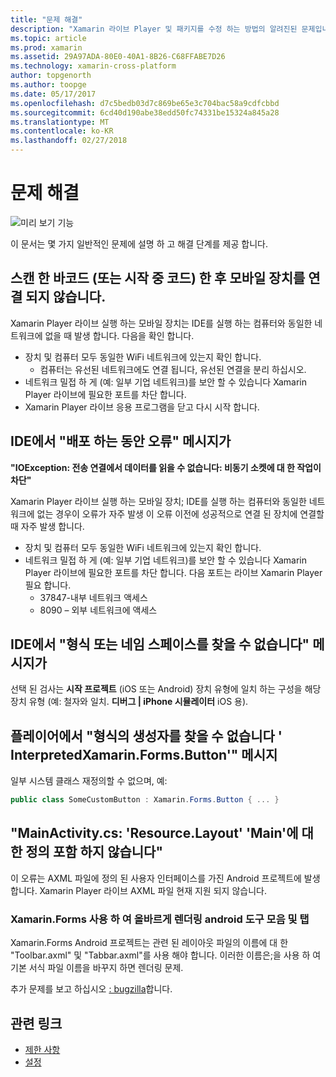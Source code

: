 ```yaml
---
title: "문제 해결"
description: "Xamarin 라이브 Player 및 패키지를 수정 하는 방법의 알려진된 문제입니다."
ms.topic: article
ms.prod: xamarin
ms.assetid: 29A97ADA-80E0-40A1-8B26-C68FFABE7D26
ms.technology: xamarin-cross-platform
author: topgenorth
ms.author: toopge
ms.date: 05/17/2017
ms.openlocfilehash: d7c5bedb03d7c869be65e3c704bac58a9cdfcbbd
ms.sourcegitcommit: 6cd40d190abe38edd50fc74331be15324a845a28
ms.translationtype: MT
ms.contentlocale: ko-KR
ms.lasthandoff: 02/27/2018
---
```

# <a name="troubleshooting"></a>문제 해결

![미리 보기 기능](~/media/shared/preview.png)

이 문서는 몇 가지 일반적인 문제에 설명 하 고 해결 단계를 제공 합니다.


## <a name="mobile-device-does-not-connect-after-scanning-barcode-or-entering-code"></a>스캔 한 바코드 (또는 시작 중 코드) 한 후 모바일 장치를 연결 되지 않습니다.

Xamarin Player 라이브 실행 하는 모바일 장치는 IDE를 실행 하는 컴퓨터와 동일한 네트워크에 없을 때 발생 합니다. 다음을 확인 합니다.

- 장치 및 컴퓨터 모두 동일한 WiFi 네트워크에 있는지 확인 합니다.
  - 컴퓨터는 유선된 네트워크에도 연결 됩니다, 유선된 연결을 분리 하십시오.
- 네트워크 밀접 하 게 (예: 일부 기업 네트워크)를 보안 할 수 있습니다 Xamarin Player 라이브에 필요한 포트를 차단 합니다.
- Xamarin Player 라이브 응용 프로그램을 닫고 다시 시작 합니다.


## <a name="error-while-trying-to-deploy-message-in-ide"></a>IDE에서 "배포 하는 동안 오류" 메시지가

**"IOException: 전송 연결에서 데이터를 읽을 수 없습니다: 비동기 소켓에 대 한 작업이 차단"**

Xamarin Player 라이브 실행 하는 모바일 장치; IDE를 실행 하는 컴퓨터와 동일한 네트워크에 없는 경우이 오류가 자주 발생 이 오류 이전에 성공적으로 연결 된 장치에 연결할 때 자주 발생 합니다.

* 장치 및 컴퓨터 모두 동일한 WiFi 네트워크에 있는지 확인 합니다.
* 네트워크 밀접 하 게 (예: 일부 기업 네트워크)를 보안 할 수 있습니다 Xamarin Player 라이브에 필요한 포트를 차단 합니다. 다음 포트는 라이브 Xamarin Player 필요 합니다.
  * 37847-내부 네트워크 액세스 
  * 8090 – 외부 네트워크에 액세스

## <a name="type-or-namespace-cannot-be-found-message-in-ide"></a>IDE에서 "형식 또는 네임 스페이스를 찾을 수 없습니다" 메시지가

선택 된 검사는 **시작 프로젝트** (iOS 또는 Android) 장치 유형에 일치 하는 구성을 해당 장치 유형 (예: 철자와 일치. **디버그 | iPhone 시뮬레이터** iOS 용).

## <a name="constructor-on-type-interpretedxamarinformsbutton-not-found-message-in-player"></a>플레이어에서 "형식의 생성자를 찾을 수 없습니다 ' InterpretedXamarin.Forms.Button'" 메시지

일부 시스템 클래스 재정의할 수 없으며, 예:

```csharp
public class SomeCustomButton : Xamarin.Forms.Button { ... }
```

## <a name="mainactivitycs-resourcelayout-does-not-contain-a-definition-for-main"></a>"MainActivity.cs: 'Resource.Layout' 'Main'에 대 한 정의 포함 하지 않습니다"

이 오류는 AXML 파일에 정의 된 사용자 인터페이스를 가진 Android 프로젝트에 발생 합니다.
Xamarin Player 라이브 AXML 파일 현재 지원 되지 않습니다.

### <a name="android-toolbar-and-tabs-render-incorrectly-using-xamarinforms"></a>Xamarin.Forms 사용 하 여 올바르게 렌더링 android 도구 모음 및 탭

Xamarin.Forms Android 프로젝트는 관련 된 레이아웃 파일의 이름에 대 한 "Toolbar.axml" 및 "Tabbar.axml"를 사용 해야 합니다. 이러한 이름은;을 사용 하 여 기본 서식 파일 이름을 바꾸지 하면 렌더링 문제.


추가 문제를 보고 하십시오 [: bugzilla](https://aka.ms/live-player-report-issue)합니다.


## <a name="related-links"></a>관련 링크

- [제한 사항](~/tools/live-player/limitations.md)
- [설정](~/tools/live-player/install.md)
